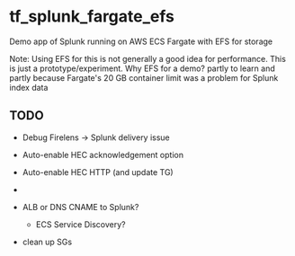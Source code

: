 # tf_splunk_fargate_efs

Demo app of Splunk running on AWS ECS Fargate with EFS for storage

Note: Using EFS for this is not generally a good idea for performance. This is
just a prototype/experiment. Why EFS for a demo? partly to learn and partly because
Fargate's 20 GB container limit was a problem for Splunk index data

## TODO

- Debug Firelens -> Splunk delivery issue

- Auto-enable HEC acknowledgement option
- Auto-enable HEC HTTP (and update TG)
- 

- ALB or DNS CNAME to Splunk?
    - ECS Service Discovery?
- clean up SGs
